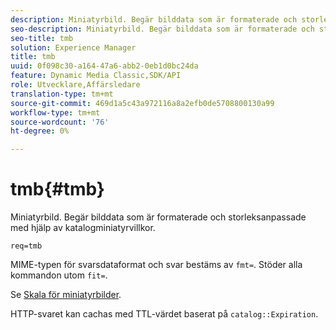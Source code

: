 ```yaml
---
description: Miniatyrbild. Begär bilddata som är formaterade och storleksanpassade med hjälp av katalogminiatyrvillkor.
seo-description: Miniatyrbild. Begär bilddata som är formaterade och storleksanpassade med hjälp av katalogminiatyrvillkor.
seo-title: tmb
solution: Experience Manager
title: tmb
uuid: 0f098c30-a164-47a6-abb2-0eb1d0bc24da
feature: Dynamic Media Classic,SDK/API
role: Utvecklare,Affärsledare
translation-type: tm+mt
source-git-commit: 469d1a5c43a972116a8a2efb0de5708800130a99
workflow-type: tm+mt
source-wordcount: '76'
ht-degree: 0%

---
```



# tmb{#tmb}

Miniatyrbild. Begär bilddata som är formaterade och storleksanpassade med hjälp av katalogminiatyrvillkor.

`req=tmb`

MIME-typen för svarsdataformat och svar bestäms av `fmt=`. Stöder alla kommandon utom `fit=`.

Se [Skala för miniatyrbilder](../../../../../../is-api/http-ref/image-serving-api-ref/c-http-protocol-reference/c-notes-on-server-behavior/r-thumbnail-scaling.md#reference-0f71817f721d4913b34816758d69b07f).

HTTP-svaret kan cachas med TTL-värdet baserat på `catalog::Expiration`.
